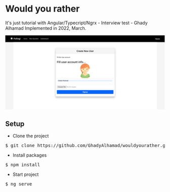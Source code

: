 <h1>Would you rather</h1> 
 
It's just tutorial with Angular/Typecript/Ngrx - Interview test - Ghady Alhamad
Implemented in 2022, March.

![Wouldyourather](https://raw.githubusercontent.com/GhadyAlhamad/wouldyourather/main/src/assets/screenshots/1.PNG)
 
## Setup 
- Clone the project
<pre>$ git clone https://github.com/GhadyAlhamad/wouldyourather.git</pre>

- Install packages
<pre>$ npm install</pre>
 
- Start project
<pre>$ ng serve</pre>
